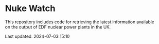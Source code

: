 # Nuke Watch

This repository includes code for retrieving the latest information available on the output of EDF nuclear power plants in the UK.

Last updated: 2024-07-03 15:10